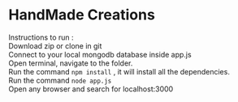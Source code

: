 # HandMade Creations
Instructions to run : <br/>
Download zip or clone in git <br/>
Connect to your local mongodb database inside app.js<br/>
Open terminal, navigate to the folder.<br/>
Run the command `npm install` , it will install all the dependencies.<br/>
Run the command `node app.js` <br/>
Open any browser and search for localhost:3000
